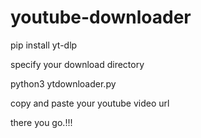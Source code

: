 # youtube-downloader
pip install yt-dlp

specify your download directory

python3 ytdownloader.py

copy and paste your youtube video url

there you go.!!!
